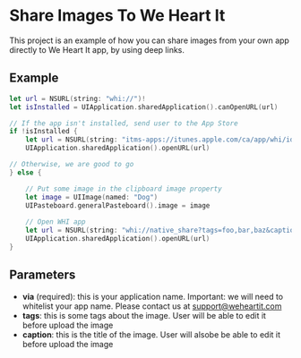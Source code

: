 # Share Images To We Heart It

This project is an example of how you can share images from your own app directly to We Heart It app, by using deep links.

## Example

```swift
let url = NSURL(string: "whi://")!
let isInstalled = UIApplication.sharedApplication().canOpenURL(url)

// If the app isn't installed, send user to the App Store
if !isInstalled {
	let url = NSURL(string: "itms-apps://itunes.apple.com/ca/app/whi/id539124565?mt=8")!
    UIApplication.sharedApplication().openURL(url)

// Otherwise, we are good to go
} else {

	// Put some image in the clipboard image property
    let image = UIImage(named: "Dog")
    UIPasteboard.generalPasteboard().image = image
        
    // Open WHI app
    let url = NSURL(string: "whi://native_share?tags=foo,bar,baz&caption=Caption%20of%20Image&via=MyApp")!
    UIApplication.sharedApplication().openURL(url)
}
```

## Parameters

- **via** (required): this is your application name. Important: we will need to whitelist your app name. Please contact us at support@weheartit.com
- **tags**: this is some tags about the image. User will be able to edit it before upload the image
- **caption**: this is the title of the image. User will alsobe be able to edit it before upload the image
